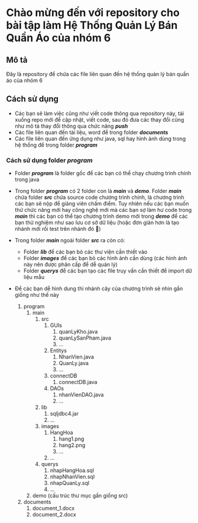 # **Chào mừng đến với repository cho bài tập làm Hệ Thống Quản Lý Bán Quần Áo của nhóm 6**

## **Mô tả**

Đây là repository để chứa các file liên quan đến hệ thống quản lý bán quần áo của nhóm 6

## Cách sử dụng

- Các bạn sẽ làm việc cũng như viết code thông qua repository này, tải xuống repo mới để cập nhật, viết code, sau đó đưa các thay đổi cũng như mô tả thay đổi thông qua chức năng _**push**_
- Các file liên quan đến tài liệu, word để trong folder _**documents**_
- Các file liên quan đến ứng dụng như java, sql hay hình ảnh dùng trong hệ thống để trong folder _**program**_

### Cách sử dụng folder _**program**_

- Folder _**program**_ là folder gốc để các bạn có thể chạy chương trình chính trong java
- Trong folder _**program**_ có 2 folder con là _**main**_ và _**demo**_. Folder _**main**_ chứa folder _**src**_ chứa source code chương trình chính, là chương trình các bạn sẽ nộp để giảng viên chấm điểm. Tuy nhiên nếu các bạn muốn thử chức năng mới hay công nghệ mới mà các bạn sợ làm hư code trong _**main**_ thì các bạn có thể tạo chương trình demo mới trong _**demo**_ để các bạn thử nghiệm như sao lưu cơ sở dữ liệu (hoặc đơn giản hơn là tạo nhánh mới rồi test trên nhánh đó :slightly_smiling_face:)
- Trong folder _**main**_ ngoài folder _**src**_ ra còn có:
  - Folder _**lib**_ để các bạn bỏ các thư viện cần thiết vào
  - Folder _**images**_ để các bạn bỏ các hình ảnh cần dùng (các hình ảnh này nên được phân cấp để dễ quản lý)
  - Folder _**querys**_ để các bạn tạo các file truy vấn cần thiết để import dữ liệu mẫu
  
- Để các bạn dễ hình dung thì nhánh cây của chương trình sẽ nhìn gần giống như thế này

  1. program
     1. main
        1. src
           1. GUIs
              1. quanLyKho.java
              2. quanLySanPham.java
              3. ...
           2. Entitys
              1. NhanVien.java
              2. QuanLy.java
              3. ...
           3. connectDB
              1. connectDB.java
           4. DAOs
              1. nhanVienDAO.java
              2. ...
        2. lib
           1. sqljdbc4.jar
           2. ...
        3. images
           1. HangHoa
              1. hang1.png
              2. hang2.png
              3. ...
           2. ...
        4. querys
           1. nhapHangHoa.sql
           2. nhapNhanVien.sql
           3. nhapQuanLy.sql
           4. ...
     2. demo (cấu trúc thư mục gần giống src)
  2. documents
     1. document_1.docx
     2. document_2.docx
